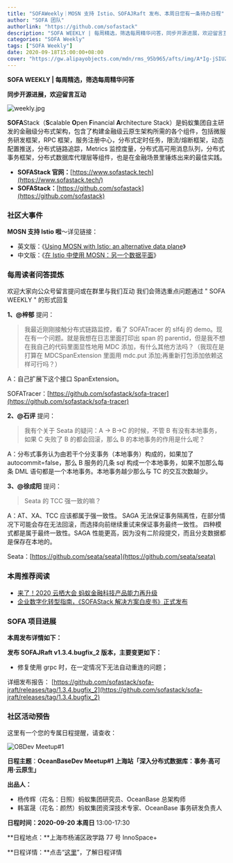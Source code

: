 ```yaml
---
title: "SOFAWeekly｜MOSN 支持 Istio、SOFAJRaft 发布、本周日您有一条待办日程"
author: "SOFA 团队"
authorlink: "https://github.com/sofastack"
description: "SOFA WEEKLY | 每周精选，筛选每周精华问答，同步开源进展，欢迎留言互动。"
categories: "SOFA Weekly"
tags: ["SOFA Weekly"]
date: 2020-09-18T15:00:00+08:00
cover: "https://gw.alipayobjects.com/mdn/rms_95b965/afts/img/A*Ig-jSIUZWx0AAAAAAAAAAAAAARQnAQ"
---
```


**SOFA WEEKLY | 每周精选，筛选每周精华问答**

**同步开源进展，欢迎留言互动**

![weekly.jpg](https://gw.alipayobjects.com/mdn/rms_95b965/afts/img/A*ARgKS6SuU7YAAAAAAAAAAAAAARQnAQ)

**SOFA**Stack（**S**calable **O**pen **F**inancial **A**rchitecture Stack）是蚂蚁集团自主研发的金融级分布式架构，包含了构建金融级云原生架构所需的各个组件，包括微服务研发框架，RPC 框架，服务注册中心，分布式定时任务，限流/熔断框架，动态配置推送，分布式链路追踪，Metrics 监控度量，分布式高可用消息队列，分布式事务框架，分布式数据库代理层等组件，也是在金融场景里锤炼出来的最佳实践。

- **SOFAStack 官网：**[https://www.sofastack.tech](https://www.sofastack.tech/)
- **SOFAStack：**[https://github.com/sofastack](https://github.com/sofastack)

### 社区大事件

**MOSN 支持 Istio 啦**～详见链接：

- 英文版：《[Using MOSN with Istio: an alternative data plane](https://istio.io/latest/blog/2020/mosn-proxy/)》
- 中文版：《[在 Istio 中使用 MOSN：另一个数据平面](https://istio.io/latest/zh/blog/2020/mosn-proxy/)》

### 每周读者问答提炼

欢迎大家向公众号留言提问或在群里与我们互动
我们会筛选重点问题通过 " SOFA WEEKLY " 的形式回复

**1、@梓郁** 提问：

> 我最近刚刚接触分布式链路监控，看了 SOFATracer 的 slf4j 的 demo。现在有一个问题。就是我想在日志里面打印出 span 的 parentid，但是我不想在我自己的代码里面显性地用 MDC 添加，有什么其他方法吗？（我现在是打算在 MDCSpanExtension 里面用 mdc.put 添加;再重新打包添加依赖这样可行吗？）

A：自己扩展下这个接口 SpanExtension。

SOFATracer：[https://github.com/sofastack/sofa-tracer](https://github.com/sofastack/sofa-tracer)

**2、@石评** 提问：

> 我有个关于 Seata 的疑问：A -> B->C 的时候，不管 B 有没有本地事务，如果 C 失败了 B 的都会回滚，那么 B 的本地事务的作用是什么呢？

A：分布式事务认为由若干个分支事务（本地事务）构成的，如果加了 autocommit=false，那么 B 服务的几条 sql 构成一个本地事务，如果不加那么每条 DML 语句都是一个本地事务。本地事务越少那么与 TC 的交互次数越少。

**3、@徐成阳** 提问：

> Seata 的 TCC 强一致的嘛？

A：AT、XA、TCC 应该都属于强一致性。 SAGA 无法保证事务隔离性，在部分情况下可能会存在无法回滚，而选择向前继续重试来保证事务最终一致性。 四种模式都是属于最终一致性。SAGA 性能更高，因为没有二阶段提交，而且分支数据都是保存在本地的。

Seata：[https://github.com/seata/seata](https://github.com/seata/seata)

### 本周推荐阅读

- [来了！2020 云栖大会 蚂蚁金融科技产品能力再升级](http://mp.weixin.qq.com/s?__biz=MzUzMzU5Mjc1Nw==&mid=2247486989&idx=1&sn=185daf3cc79c8f42d53e3829fd473a66&chksm=faa0e1d7cdd768c153c345e97dd6d2ec34a579ca3914a28da467c9ae0d4a556a9463f23bf42c&scene=21)
- [企业数字化转型指南，《SOFAStack 解决方案白皮书》正式发布](http://mp.weixin.qq.com/s?__biz=MzUzMzU5Mjc1Nw==&mid=2247486979&idx=1&sn=124e91279ebab25b6689cbfb47cb36ec&chksm=faa0e1d9cdd768cff25674daea1209904cfd956cad605e679ee6ffa212b7c8713cb30d83513a&scene=21)

### SOFA 项目进展

**本周发布详情如下：**

**发布 SOFAJRaft v1.3.4.bugfix_2 版本，主要变更如下：**

- 修复使用 grpc 时，在一定情况下无法自动重连的问题；

详细发布报告：
[https://github.com/sofastack/sofa-jraft/releases/tag/1.3.4.bugfix_2](https://github.com/sofastack/sofa-jraft/releases/tag/1.3.4.bugfix_2)

### 社区活动预告

这里有一个您的专属日程提醒，请查收：

![OBDev Meetup#1](https://cdn.nlark.com/yuque/0/2020/jpeg/226702/1599815543398-70aac1d7-69a2-4007-8016-78f942b25a08.jpeg)

**日程主题**：**OceanBaseDev Meetup#1 上海站「深入分布式数据库：事务·高可用·云原生」**

**出品人：**

- 杨传辉（花名：日照）蚂蚁集团研究员、OceanBase 总架构师
- 韩富晟（花名：颜然）蚂蚁集团资深技术专家、OceanBase 事务研发负责人

**日程时间：2020-09-20 本周日** 13:00-17:30

**日程地点：**上海市杨浦区政学路 77 号 InnoSpace+

**日程详情：**点击“[这里](https://www.huodongxing.com/event/5562442480600)”，了解日程详情
